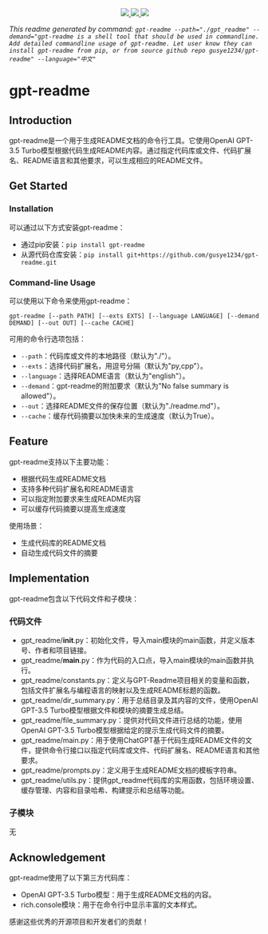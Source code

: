 
<div align="center">
    <a href="https://github.com/gusye1234/gpt-readme">
      <img src="https://img.shields.io/badge/written_by-GPT-green">
    </a>
    <a href="https://github.com/gusye1234/gpt-readme">
      <img src="https://img.shields.io/badge/could_be-Wrong-red">
    </a>
    <a href="https://pypi.org/project/gpt-readme/">
      <img src="https://img.shields.io/pypi/v/gpt-readme.svg">
    </a>
</div>

*This readme generated by command: `gpt-readme --path="./gpt_readme" --demand="gpt-readme is a shell tool that should be used in commandline. Add detailed commandline usage of gpt-readme. Let user know they can install gpt-readme from pip, or from source github repo gusye1234/gpt-readme" --language="中文"`*

# gpt-readme

## Introduction
gpt-readme是一个用于生成README文档的命令行工具。它使用OpenAI GPT-3.5 Turbo模型根据代码生成README内容。通过指定代码库或文件、代码扩展名、README语言和其他要求，可以生成相应的README文件。

## Get Started
### Installation
可以通过以下方式安装gpt-readme：
- 通过pip安装：`pip install gpt-readme`
- 从源代码仓库安装：`pip install git+https://github.com/gusye1234/gpt-readme.git`

### Command-line Usage
可以使用以下命令来使用gpt-readme：
```
gpt-readme [--path PATH] [--exts EXTS] [--language LANGUAGE] [--demand DEMAND] [--out OUT] [--cache CACHE]
```
可用的命令行选项包括：
- `--path`：代码库或文件的本地路径（默认为"./"）。
- `--exts`：选择代码扩展名，用逗号分隔（默认为"py,cpp"）。
- `--language`：选择README语言（默认为"english"）。
- `--demand`：gpt-readme的附加要求（默认为"No false summary is allowed"）。
- `--out`：选择README文件的保存位置（默认为"./readme.md"）。
- `--cache`：缓存代码摘要以加快未来的生成速度（默认为True）。

## Feature
gpt-readme支持以下主要功能：
- 根据代码生成README文档
- 支持多种代码扩展名和README语言
- 可以指定附加要求来生成README内容
- 可以缓存代码摘要以提高生成速度

使用场景：
- 生成代码库的README文档
- 自动生成代码文件的摘要

## Implementation
gpt-readme包含以下代码文件和子模块：

### 代码文件
- gpt_readme/__init__.py：初始化文件，导入main模块的main函数，并定义版本号、作者和项目链接。
- gpt_readme/__main__.py：作为代码的入口点，导入main模块的main函数并执行。
- gpt_readme/constants.py：定义与GPT-Readme项目相关的变量和函数，包括文件扩展名与编程语言的映射以及生成README标题的函数。
- gpt_readme/dir_summary.py：用于总结目录及其内容的文件，使用OpenAI GPT-3.5 Turbo模型根据文件和模块的摘要生成总结。
- gpt_readme/file_summary.py：提供对代码文件进行总结的功能，使用OpenAI GPT-3.5 Turbo模型根据给定的提示生成代码文件的摘要。
- gpt_readme/main.py：用于使用ChatGPT基于代码生成README文件的文件，提供命令行接口以指定代码库或文件、代码扩展名、README语言和其他要求。
- gpt_readme/prompts.py：定义用于生成README文档的模板字符串。
- gpt_readme/utils.py：提供gpt_readme代码库的实用函数，包括环境设置、缓存管理、内容和目录哈希、构建提示和总结等功能。

### 子模块
无

## Acknowledgement
gpt-readme使用了以下第三方代码库：
- OpenAI GPT-3.5 Turbo模型：用于生成README文档的内容。
- rich.console模块：用于在命令行中显示丰富的文本样式。

感谢这些优秀的开源项目和开发者们的贡献！